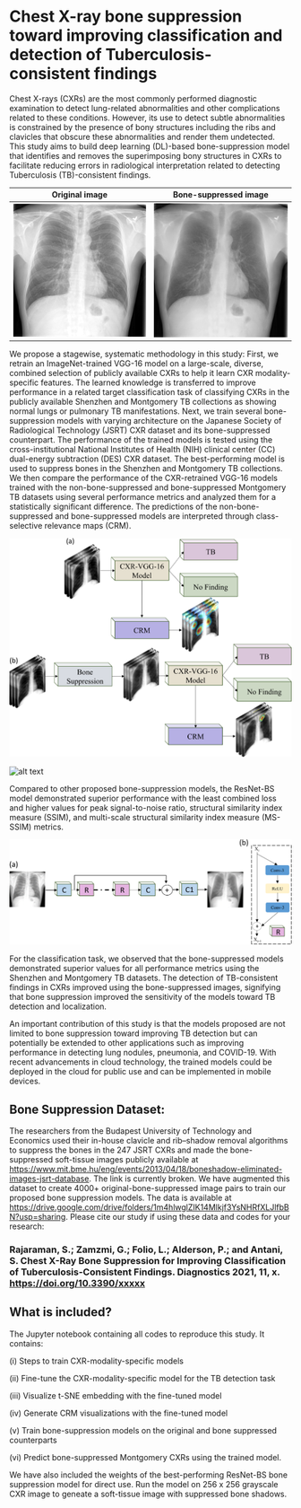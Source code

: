# Chest X-ray bone suppression toward improving classification and detection of Tuberculosis-consistent findings

Chest X-rays (CXRs) are the most commonly performed diagnostic examination to detect lung-related abnormalities and other complications related to these conditions. However, its use to detect subtle abnormalities is constrained by the presence of bony structures including the ribs and clavicles that obscure these abnormalities and render them undetected. This study aims to build deep learning (DL)-based bone-suppression model that identifies and removes the superimposing bony structures in CXRs to facilitate reducing errors in radiological interpretation related to detecting Tuberculosis (TB)-consistent findings.

Original image             |  Bone-suppressed image
:-------------------------:|:-------------------------:
![Alt-Text](image027_source.png)  |  ![Alt-Text](image027_pred.png)

We propose a stagewise, systematic methodology in this study: First, we retrain an ImageNet-trained VGG-16 model on a large-scale, diverse, combined selection of publicly available CXRs to help it learn CXR modality-specific features. The learned knowledge is transferred to improve performance in a related target classification task of classifying CXRs in the publicly available Shenzhen and Montgomery TB collections as showing normal lungs or pulmonary TB manifestations. Next, we train several bone-suppression models with varying architecture on the Japanese Society of Radiological Technology (JSRT) CXR dataset and its bone-suppressed counterpart. The performance of the trained models is tested using the cross-institutional National Institutes of Health (NIH) clinical center (CC) dual-energy subtraction (DES) CXR dataset. The best-performing model is used to suppress bones in the Shenzhen and Montgomery TB collections. We then compare the performance of the CXR-retrained VGG-16 models trained with the non-bone-suppressed and bone-suppressed Montgomery TB datasets using several performance metrics and analyzed them for a statistically significant difference. The predictions of the non-bone-suppressed and bone-suppressed models are interpreted through class-selective relevance maps (CRM).

![alt text](striking_image.png)

![alt text](crm.png)

Compared to other proposed bone-suppression models, the ResNet-BS model demonstrated superior performance with the least combined loss and higher values for peak signal-to-noise ratio, structural similarity index measure (SSIM), and multi-scale structural similarity index measure (MS-SSIM) metrics. 

![alt text](ResNet-BS.png)

For the classification task, we observed that the bone-suppressed models demonstrated superior values for all performance metrics using the Shenzhen and Montgomery TB datasets. The detection of TB-consistent findings in CXRs improved using the bone-suppressed images, signifying that bone suppression improved the sensitivity of the models toward TB detection and localization.

An important contribution of this study is that the models proposed are not limited to bone suppression toward improving TB detection but can potentially be extended to other applications such as improving performance in detecting lung nodules, pneumonia, and COVID-19. With recent advancements in cloud technology, the trained models could be deployed in the cloud for public use and can be implemented in mobile devices.

## Bone Suppression Dataset:
The researchers from the Budapest University of Technology and Economics used their in-house clavicle and rib–shadow removal algorithms to suppress the bones in the 247 JSRT CXRs and made the bone-suppressed soft-tissue images publicly available at https://www.mit.bme.hu/eng/events/2013/04/18/boneshadow-eliminated-images-jsrt-database. The link is currently broken. We have augmented this dataset to create 4000+ original-bone-suppressed image pairs to train our proposed bone suppression models. The data is available at https://drive.google.com/drive/folders/1m4hlwglZIK14Mlkjf3YsNHRfXLJlfbBN?usp=sharing. Please cite our study if using these data and codes for your research:

### Rajaraman, S.; Zamzmi, G.; Folio, L.; Alderson, P.; and Antani, S. Chest X-Ray Bone Suppression for Improving Classification of Tuberculosis-Consistent Findings. Diagnostics 2021, 11, x. https://doi.org/10.3390/xxxxx

## What is included?
The Jupyter notebook containing all codes to reproduce this study. It contains:

(i) Steps to train CXR-modality-specific models

(ii) Fine-tune the CXR-modality-specific model for the TB detection task

(iii) Visualize t-SNE embedding with the fine-tuned model

(iv) Generate CRM visualizations with the fine-tuned model

(v) Train bone-suppression models on the original and bone suppressed counterparts

(vi) Predict bone-suppressed Montgomery CXRs using the trained model.

We have also included the weights of the best-performing ResNet-BS bone suppression model for direct use. Run the model on 256 x 256 grayscale CXR image to geneate a soft-tissue image with suppressed bone shadows. 


